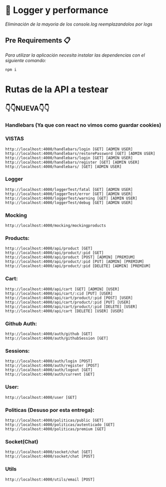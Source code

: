 # 👋 Logger y performance
_Eliminación de la mayoria de los console.log reemplazandolos por logs_

## Pre Requirements 📋

_Para utilizar la aplicación necesita instalar las dependencias con el siguiente comando:_
```
npm i
```
# Rutas de la API a testear

## 👇👇NUEVA👇👇
### Handlebars (Ya que con react no vimos como guardar cookies)
### VISTAS
```
http://localhost:4000/handlebars/login [GET] [ADMIN USER]
http://localhost:4000/handlebars/restorePassword [GET] [ADMIN USER]
http://localhost:4000/handlebars/login [GET] [ADMIN USER]
http://localhost:4000/handlebars/register [GET] [ADMIN USER]
http://localhost:4000/handlebars/ [GET] [ADMIN USER]

```
### Logger
```
http://localhost:4000/loggerTest/fatal [GET] [ADMIN USER]
http://localhost:4000/loggerTest/error [GET] [ADMIN USER]
http://localhost:4000/loggerTest/warning [GET] [ADMIN USER]
http://localhost:4000/loggerTest/debug [GET] [ADMIN USER]
```
### Mocking
```
http://localhost:4000/mocking/mockingproducts
```
### Products: 
```
http://localhost:4000/api/product [GET] 
http://localhost:4000/api/product/:pid [GET] 
http://localhost:4000/api/product [POST] [ADMIN] [PREMIUM]
http://localhost:4000/api/product/:pid [PUT] [ADMIN] [PREMIUM]
http://localhost:4000/api/product/:pid [DELETE] [ADMIN] [PREMIUM]
```
### Cart:
```
http://localhost:4000/api/cart [GET] [ADMIN] [USER]
http://localhost:4000/api/cart/:cid [PUT] [USER]
http://localhost:4000/api/cart/product/:pid [POST] [USER]
http://localhost:4000/api/cart/product/:pid [PUT] [USER]
http://localhost:4000/api/cart/product/:pid [DELETE] [USER]
http://localhost:4000/api/cart [DELETE] [USER] [USER]

```
### Github Auth:
```
http://localhost:4000/auth/github [GET]
http://localhost:4000/auth/githubSession [GET]
```
### Sessions:
```
http://localhost:4000/auth/login [POST]
http://localhost:4000/auth/register [POST]
http://localhost:4000/auth/logout [GET]
http://localhost:4000/auth/current [GET] 
```
### User:
```
http://localhost:4000/user [GET]
```
### Politicas (Desuso por esta entrega):
```
http://localhost:4000/politicas/public [GET]
http://localhost:4000/politicas/autenticado [GET]
http://localhost:4000/politicas/premium [GET]
```
### Socket(Chat)
```
http://localhost:4000/socket/chat [GET]
http://localhost:4000/socket/chat [POST]
```

### Utils
```
http://localhost:4000/utils/email [POST]
```
